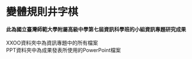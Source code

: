 # 變體規則井字棋
**此為國立臺灣師範大學附屬高級中學第七屆資訊科學班的小組資訊專題研究成果** <br> <br>
XXOO資料夾中為資訊專題中的所有檔案 <br>
PPT資料夾中為成果發表所使用的PowerPoint檔案
